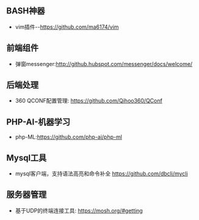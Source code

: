 ## BASH神器
- vim插件--https://github.com/ma6174/vim

## 前端组件
- 弹窗messenger:http://github.hubspot.com/messenger/docs/welcome/

## 后端处理
- 360 QCONF配置管理: https://github.com/Qihoo360/QConf

## PHP-AI-机器学习
- php-ML:https://github.com/php-ai/php-ml

## Mysql工具
- mysql客户端，支持语法高亮和命令补全 https://github.com/dbcli/mycli


## 服务器管理
- 基于UDP的终端连接工具: https://mosh.org/#getting
